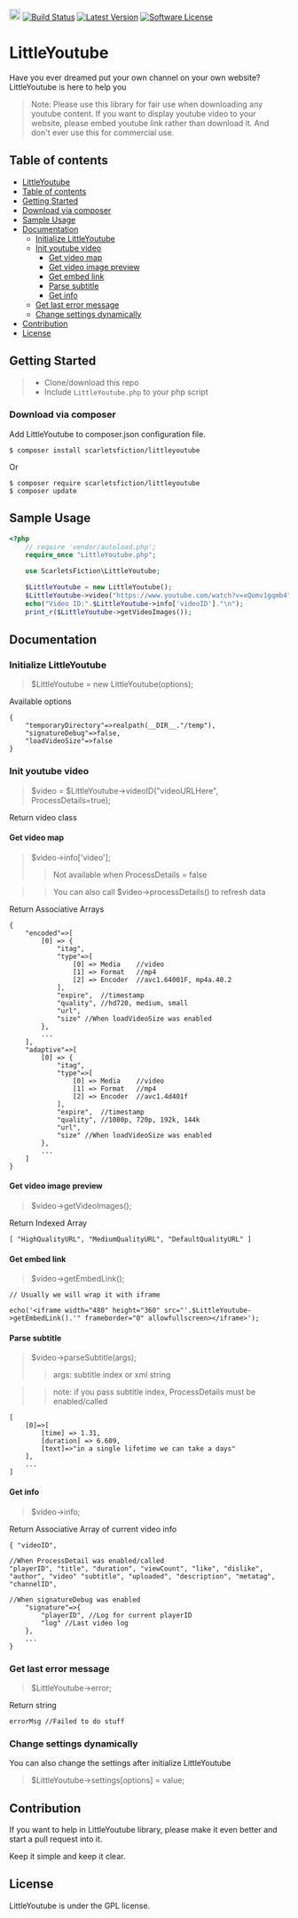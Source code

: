 <a href="https://www.patreon.com/stefansarya"><img src="http://anisics.stream/assets/img/support-badge.png" height="20"></a>
[![Build Status](https://travis-ci.org/StefansArya/LittleYoutube-PHP.svg?branch=master)](https://travis-ci.org/StefansArya/LittleYoutube-PHP)
[![Latest Version](https://img.shields.io/badge/build-beta-yellow.svg)](https://packagist.org/packages/scarletsfiction/littleyoutube)
[![Software License](https://img.shields.io/badge/license-GPL2-brightgreen.svg)](LICENSE)

LittleYoutube
==========

Have you ever dreamed put your own channel on your own website?
LittleYoutube is here to help you

> Note:
>   Please use this library for fair use when downloading any youtube content. If you want to display youtube video to your website, please embed youtube link rather than download it. And don't ever use this for commercial use.

## Table of contents
 - [LittleYoutube](#littleyoutube)
 - [Table of contents](#table-of-contents)
 - [Getting Started](#getting-started)
 - [Download via composer](#download-via-composer)
 - [Sample Usage](#sample-usage)
 - [Documentation](#documentation)
   - [Initialize LittleYoutube](#initialize-littleyoutube)
   - [Init youtube video](#init-youtube-video)
      - [Get video map](#get-video-map)
      - [Get video image preview](#get-video-image-preview])
      - [Get embed link](#get-embed-link)
      - [Parse subtitle](#parse-subtitle)
      - [Get info](#get-info)
   - [Get last error message](#get-last-error-message)
   - [Change settings dynamically](#change-settings-dynamically)
 - [Contribution](#contribution)
 - [License](#license)

## Getting Started
>  * Clone/download this repo
>  * Include `LittleYoutube.php` to your php script

### Download via composer

Add LittleYoutube to composer.json configuration file.
```
$ composer install scarletsfiction/littleyoutube
```

Or
```
$ composer require scarletsfiction/littleyoutube
$ composer update
```

## Sample Usage
```php
<?php
    // require 'vendor/autoload.php';
    require_once "LittleYoutube.php";

    use ScarletsFiction\LittleYoutube;

    $LittleYoutube = new LittleYoutube();
    $LittleYoutube->video("https://www.youtube.com/watch?v=xQomv1gqmb4");
    echo("Video ID:".$LittleYoutube->info['videoID']."\n");
    print_r($LittleYoutube->getVideoImages());
```

## Documentation
### Initialize LittleYoutube
> $LittleYoutube = new LittleYoutube(options);

Available options
```
{
    "temporaryDirectory"=>realpath(__DIR__."/temp"),
    "signatureDebug"=>false,
    "loadVideoSize"=>false
}
```

### Init youtube video
> $video = $LittleYoutube->videoID("videoURLHere", ProcessDetails=true);

Return video class

#### Get video map
> $video->info['video'];
>>  Not available when ProcessDetails = false

>> You can also call $video->processDetails() to refresh data

Return Associative Arrays
```
{
    "encoded"=>[
        [0] => {
            "itag",
            "type"=>[
                [0] => Media    //video
                [1] => Format   //mp4
                [2] => Encoder  //avc1.64001F, mp4a.40.2
            ],
            "expire",  //timestamp
            "quality", //hd720, medium, small
            "url",
            "size" //When loadVideoSize was enabled
        },
        ...
    ],
    "adaptive"=>[
        [0] => {
            "itag",
            "type"=>[
                [0] => Media    //video
                [1] => Format   //mp4
                [2] => Encoder  //avc1.4d401f
            ],
            "expire",  //timestamp
            "quality", //1080p, 720p, 192k, 144k
            "url",
            "size" //When loadVideoSize was enabled
        },
        ...
    ]
}
```

#### Get video image preview
> $video->getVideoImages();

Return Indexed Array
```
[ "HighQualityURL", "MediumQualityURL", "DefaultQualityURL" ]
```

#### Get embed link
> $video->getEmbedLink();

```
// Usually we will wrap it with iframe

echo('<iframe width="480" height="360" src="'.$LittleYoutube->getEmbedLink().'" frameborder="0" allowfullscreen></iframe>');
```

#### Parse subtitle
> $video->parseSubtitle(args);
>>  args: subtitle index or xml string

>>  note: if you pass subtitle index, ProcessDetails must be enabled/called

```
[
    [0]=>[
        [time] => 1.31,
        [duration] => 6.609,
        [text]=>"in a single lifetime we can take a days"
    ],
    ...
]
```

#### Get info
> $video->info;

Return Associative Array of current video info
```
{ "videoID",

//When ProcessDetail was enabled/called
"playerID", "title", "duration", "viewCount", "like", "dislike", "author", "video" "subtitle", "uploaded", "description", "metatag", "channelID",

//When signatureDebug was enabled
    "signature"=>{
        "playerID", //Log for current playerID 
        "log" //Last video log
    },
    ...
}
```

### Get last error message
> $LittleYoutube->error;

Return string
```
errorMsg //Failed to do stuff
```

### Change settings dynamically
You can also change the settings after initialize LittleYoutube
> $LittleYoutube->settings[options] = value;

## Contribution

If you want to help in LittleYoutube library, please make it even better and start a pull request into it.

Keep it simple and keep it clear.

## License

LittleYoutube is under the GPL license.